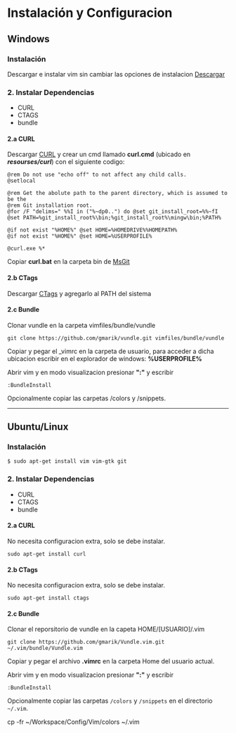 # Instalación y Configuracion
    
## Windows

### Instalación
Descargar e instalar vim sin cambiar las opciones de instalacion [Descargar](http://www.vim.org/download.php)

### 2. Instalar Dependencias
- CURL
- CTAGS
- bundle

#### 2.a CURL
Descargar [CURL](https://curl.haxx.se/download.html) y crear un cmd llamado **curl.cmd** (ubicado en **_resourses/curl_**) con el siguiente codigo:

	@rem Do not use "echo off" to not affect any child calls.
	@setlocal
	
	@rem Get the abolute path to the parent directory, which is assumed to be the
	@rem Git installation root.
	@for /F "delims=" %%I in ("%~dp0..") do @set git_install_root=%%~fI
	@set PATH=%git_install_root%\bin;%git_install_root%\mingw\bin;%PATH%
	
	@if not exist "%HOME%" @set HOME=%HOMEDRIVE%%HOMEPATH%
	@if not exist "%HOME%" @set HOME=%USERPROFILE%
	
	@curl.exe %*

Copiar **curl.bat** en la carpeta bin de [MsGit](https://git-scm.com/download/win)

#### 2.b CTags

Descargar [CTags](http://ctags.sourceforge.net/) y agregarlo al PATH del sistema

#### 2.c Bundle
 
Clonar vundle en la carpeta vimfiles/bundle/vundle

	git clone https://github.com/gmarik/vundle.git vimfiles/bundle/vundle

Copiar y pegar el _vimrc en la carpeta de usuario, para acceder a dicha ubicacion escribir en el explorador de windows: **%USERPROFILE%**

Abrir vim y en modo visualizacion presionar **":"** y escribir

    :BundleInstall 

Opcionalmente copiar las carpetas /colors y /snippets.

---

## Ubuntu/Linux

### Instalación

    $ sudo apt-get install vim vim-gtk git
 

### 2. Instalar Dependencias
- CURL
- CTAGS
- bundle

#### 2.a CURL

No necesita configuracion extra, solo se debe instalar.

	sudo apt-get install curl

#### 2.b CTags

No necesita configuracion extra, solo se debe instalar.

	sudo apt-get install ctags

#### 2.c Bundle

Clonar el reporsitorio de vundle en la capeta HOME/[USUARIO]/.vim

	git clone https://github.com/gmarik/Vundle.vim.git ~/.vim/bundle/Vundle.vim

Copiar y pegar el archivo **.vimrc** en la carpeta Home del usuario actual.

Abrir vim y en modo visualizacion presionar **":"** y escribir

    :BundleInstall 

Opcionalmente copiar las carpetas `/colors` y `/snippets` en el directorio `~/.vim`. 

cp -fr ~/Workspace/Config/Vim/colors ~/.vim
